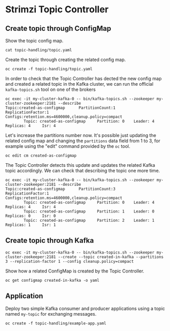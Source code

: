 # Strimzi Topic Controller

## Create topic through ConfigMap

Show the topic config map.

```
cat topic-handling/topic.yaml
```

Create the topic through creating the related config map.

```
oc create -f topic-handling/topic.yaml
```

In order to check that the Topic Controller has dected the new config map and created a related topic in the Kafka cluster, we can run the official `kafka-topics.sh` tool on one of the brokers

```
oc exec -it my-cluster-kafka-0 -- bin/kafka-topics.sh --zookeeper my-cluster-zookeeper:2181 --describe
Topic:created-as-configmap      PartitionCount:1        ReplicationFactor:1     Configs:retention.ms=4600000,cleanup.policy=compact
        Topic: created-as-configmap     Partition: 0    Leader: 4       Replicas: 4     Isr: 4
```

Let's increase the partitions number now.
It's possible just updating the related config map and changing the `partitions` data field from 1 to 3, for example using the "edit" command provided by the `oc` tool.

```
oc edit cm created-as-configmap
```

The Topic Controller detects this update and updates the related Kafka topic accordingly.
We can check that describing the topic one more time.

```
oc exec -it my-cluster-kafka-0 -- bin/kafka-topics.sh --zookeeper my-cluster-zookeeper:2181 --describe
Topic:created-as-configmap      PartitionCount:3        ReplicationFactor:1     Configs:retention.ms=4600000,cleanup.policy=compact
        Topic: created-as-configmap     Partition: 0    Leader: 4       Replicas: 4     Isr: 4
        Topic: created-as-configmap     Partition: 1    Leader: 0       Replicas: 0     Isr: 0
        Topic: created-as-configmap     Partition: 2    Leader: 1       Replicas: 1     Isr: 1
```

## Create topic through Kafka

```
oc exec -it my-cluster-kafka-0 -- bin/kafka-topics.sh --zookeeper my-cluster-zookeeper:2181 --create --topic created-in-kafka --partitions 3 --replication-factor 1 --config cleanup.policy=compact
```

Show how a related ConfigMap is created by the Topic Controller.

```
oc get configmap created-in-kafka -o yaml
```

## Application

Deploy two simple Kafka consumer and producer applications using a topic named `my-topic` for exchanging messages.

```
oc create -f topic-handling/example-app.yaml
```